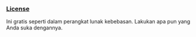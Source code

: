 ### [License](LICENSE)
Ini gratis seperti dalam perangkat lunak kebebasan. Lakukan apa pun yang Anda suka dengannya.